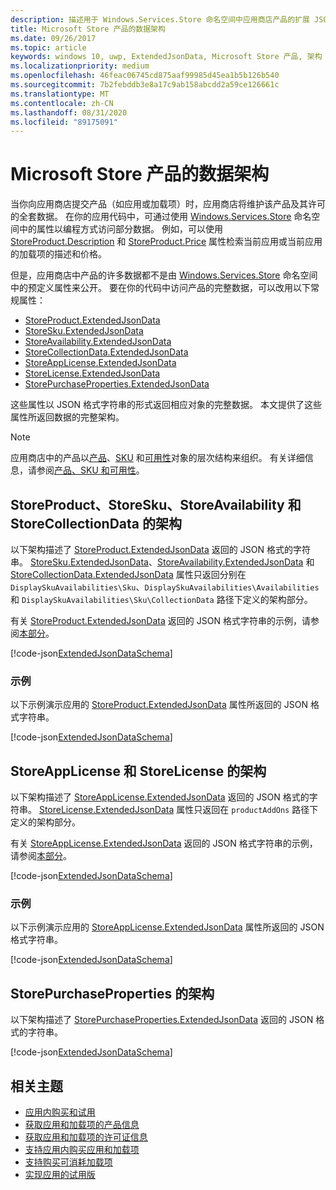 ```yaml
---
description: 描述用于 Windows.Services.Store 命名空间中应用商店产品的扩展 JSON 数据架构。
title: Microsoft Store 产品的数据架构
ms.date: 09/26/2017
ms.topic: article
keywords: windows 10, uwp, ExtendedJsonData, Microsoft Store 产品, 架构
ms.localizationpriority: medium
ms.openlocfilehash: 46feac06745cd875aaf99985d45ea1b5b126b540
ms.sourcegitcommit: 7b2febddb3e8a17c9ab158abcdd2a59ce126661c
ms.translationtype: MT
ms.contentlocale: zh-CN
ms.lasthandoff: 08/31/2020
ms.locfileid: "89175091"
---
```

# <a name="data-schemas-for-store-products"></a>Microsoft Store 产品的数据架构

当你向应用商店提交产品（如应用或加载项）时，应用商店将维护该产品及其许可的全套数据。 在你的应用代码中，可通过使用 [Windows.Services.Store](/uwp/api/windows.services.store) 命名空间中的属性以编程方式访问部分数据。 例如，可以使用 [StoreProduct.Description](/uwp/api/windows.services.store.storeproduct.Description) 和 [StoreProduct.Price](/uwp/api/windows.services.store.storeproduct.Price) 属性检索当前应用或当前应用的加载项的描述和价格。

但是，应用商店中产品的许多数据都不是由 [Windows.Services.Store](/uwp/api/windows.services.store) 命名空间中的预定义属性来公开。 要在你的代码中访问产品的完整数据，可以改用以下常规属性：

* [StoreProduct.ExtendedJsonData](/uwp/api/windows.services.store.storeproduct.ExtendedJsonData)
* [StoreSku.ExtendedJsonData](/uwp/api/windows.services.store.storesku.ExtendedJsonData)
* [StoreAvailability.ExtendedJsonData](/uwp/api/windows.services.store.storeavailability.ExtendedJsonData)
*   [StoreCollectionData.ExtendedJsonData](/uwp/api/windows.services.store.storecollectiondata.ExtendedJsonData)
*   [StoreAppLicense.ExtendedJsonData](/uwp/api/windows.services.store.storeapplicense.ExtendedJsonData)
* [StoreLicense.ExtendedJsonData](/uwp/api/windows.services.store.storelicense.ExtendedJsonData)
*   [StorePurchaseProperties.ExtendedJsonData](/uwp/api/windows.services.store.storepurchaseproperties.ExtendedJsonData)

这些属性以 JSON 格式字符串的形式返回相应对象的完整数据。 本文提供了这些属性所返回数据的完整架构。

> [!NOTE]
> 应用商店中的产品以[产品](/uwp/api/windows.services.store.storeproduct)、[SKU](/uwp/api/windows.services.store.storesku) 和[可用性](/uwp/api/windows.services.store.storeavailability)对象的层次结构来组织。 有关详细信息，请参阅[产品、SKU 和可用性](in-app-purchases-and-trials.md#products-skus)。

## <a name="schema-for-storeproduct-storesku-storeavailability-and-storecollectiondata"></a>StoreProduct、StoreSku、StoreAvailability 和 StoreCollectionData 的架构

以下架构描述了 [StoreProduct.ExtendedJsonData](/uwp/api/windows.services.store.storeproduct.ExtendedJsonData) 返回的 JSON 格式的字符串。 [StoreSku.ExtendedJsonData](/uwp/api/windows.services.store.storesku.ExtendedJsonData)、[StoreAvailability.ExtendedJsonData](/uwp/api/windows.services.store.storeavailability.ExtendedJsonData) 和 [StoreCollectionData.ExtendedJsonData](/uwp/api/windows.services.store.storecollectiondata.ExtendedJsonData) 属性只返回分别在 `DisplaySkuAvailabilities\Sku`、`DisplaySkuAvailabilities\Availabilities` 和 `DisplaySkuAvailabilities\Sku\CollectionData` 路径下定义的架构部分。

有关 [StoreProduct.ExtendedJsonData](/uwp/api/windows.services.store.storeproduct.ExtendedJsonData) 返回的 JSON 格式字符串的示例，请参阅[本部分](#product-example)。

[!code-json[ExtendedJsonDataSchema](./code/InAppPurchasesAndLicenses_RS1/json/StoreProduct.ExtendedJsonData.json#L1-L729)]

<span id="product-example" />

### <a name="example"></a>示例

以下示例演示应用的 [StoreProduct.ExtendedJsonData](/uwp/api/windows.services.store.storeproduct.ExtendedJsonData) 属性所返回的 JSON 格式字符串。

[!code-json[ExtendedJsonDataSchema](./code/InAppPurchasesAndLicenses_RS1/json/StoreProduct.ExtendedJsonDataExample.json#L1-L268)]

## <a name="schema-for-storeapplicense-and-storelicense"></a>StoreAppLicense 和 StoreLicense 的架构

以下架构描述了 [StoreAppLicense.ExtendedJsonData](/uwp/api/windows.services.store.storeapplicense.ExtendedJsonData) 返回的 JSON 格式的字符串。 [StoreLicense.ExtendedJsonData](/uwp/api/windows.services.store.storelicense.ExtendedJsonData) 属性只返回在 `productAddOns` 路径下定义的架构部分。

有关 [StoreAppLicense.ExtendedJsonData](/uwp/api/windows.services.store.storeapplicense.ExtendedJsonData) 返回的 JSON 格式字符串的示例，请参阅[本部分](#license-example)。

[!code-json[ExtendedJsonDataSchema](./code/InAppPurchasesAndLicenses_RS1/json/StoreAppLicense.ExtendedJsonData.json#L1-L80)]

<span id="license-example" />

### <a name="example"></a>示例

以下示例演示应用的 [StoreAppLicense.ExtendedJsonData](/uwp/api/windows.services.store.storeapplicense.ExtendedJsonData) 属性所返回的 JSON 格式字符串。

[!code-json[ExtendedJsonDataSchema](./code/InAppPurchasesAndLicenses_RS1/json/StoreAppLicense.ExtendedJsonDataExample.json#L1-L28)]

## <a name="schema-for-storepurchaseproperties"></a>StorePurchaseProperties 的架构

以下架构描述了 [StorePurchaseProperties.ExtendedJsonData](/uwp/api/windows.services.store.storepurchaseproperties.ExtendedJsonData) 返回的 JSON 格式的字符串。

[!code-json[ExtendedJsonDataSchema](./code/InAppPurchasesAndLicenses_RS1/json/StorePurchaseProperties.ExtendedJsonData.json#L1-L12)]

## <a name="related-topics"></a>相关主题

* [应用内购买和试用](in-app-purchases-and-trials.md)
* [获取应用和加载项的产品信息](get-product-info-for-apps-and-add-ons.md)
* [获取应用和加载项的许可证信息](get-license-info-for-apps-and-add-ons.md)
* [支持应用内购买应用和加载项](enable-in-app-purchases-of-apps-and-add-ons.md)
* [支持购买可消耗加载项](enable-consumable-add-on-purchases.md)
* [实现应用的试用版](implement-a-trial-version-of-your-app.md)